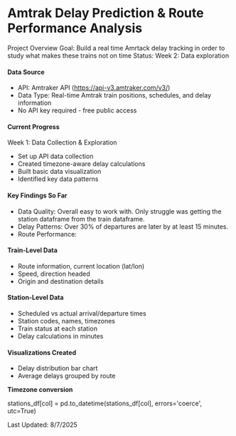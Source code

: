 # **Amtrak Delay Prediction & Route Performance Analysis**

Project Overview
Goal: Build a real time Amrtack delay tracking in order to study what makes these trains not on time
Status: Week 2: Data exploration

#### **Data Source**
- API: Amtraker API (https://api-v3.amtraker.com/v3/)
- Data Type: Real-time Amtrak train positions, schedules, and delay information
- No API key required - free public access

#### **Current Progress**
Week 1: Data Collection & Exploration 
- Set up API data collection
- Created timezone-aware delay calculations
- Built basic data visualization
- Identified key data patterns

#### **Key Findings So Far**

- Data Quality: Overall easy to work with. Only struggle was getting the station dataframe from the train dataframe.
- Delay Patterns: Over 30% of departures are later by at least 15 minutes.
- Route Performance: 

#### **Train-Level Data**

- Route information, current location (lat/lon)
- Speed, direction headed
- Origin and destination details

#### **Station-Level Data**

- Scheduled vs actual arrival/departure times
- Station codes, names, timezones
- Train status at each station
- Delay calculations in minutes

#### **Visualizations Created**

- Delay distribution bar chart
- Average delays grouped by route

**Timezone conversion**

stations_df[col] = pd.to_datetime(stations_df[col], errors='coerce', utc=True)


Last Updated: 8/7/2025

